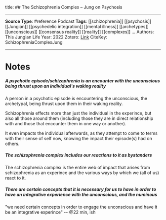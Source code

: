 title: ## The Schizophrenia Complex – Jung on Psychosis
****
**Source Type**: #reference Podcast
**Tags**: [[schizophrenia]] [[psychosis]] [[Jungian]] [[psychedelic integration]] [[mental illness]] [[archetypes]] [[unconscious]] [[consensus reality]] [[reality]] [[complexes]]
...
Authors: This Jungian Life
Year: 2022
Zotero: [Link](zotero://select/items/@SchizophreniaComplexJung)
CiteKey: SchizophreniaComplexJung 
*****
# Notes

##### A psychotic episode/schizophrenia is an encounter with the unconscious being thrust upon an individual's waking reality

A person in a psychotic episode is encountering the unconscious, the archetypal, being thrust upon them in their waking reality.

Schizophrenia effects more than just the individual in the experince, but also all those around them (including those they are in direct relationship with and those that encounter them in one way or another).

It even impacts the individual afterwards, as they attempt to come to terms with their sense of self now, knowing the impact their episode(s) had on others.


##### The schizophrenia complex includes our reactions to it as bystanders

The schizophrenia complex is the entire web of impact that arises from schizophrenia as an experince and the various ways by which we (all of us) react to it.


##### There are certain concepts that it is necessary for us to have in order to have an integrative experience with the unconscious, and the numinous
  
"we need certain concepts in order to engage the unconscious and have it be an integrative experince" -- @22 min, ish  